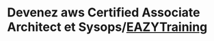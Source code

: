 # Devenez aws Certified Associate Architect et Sysops/[EAZYTraining](https://eazytraining.fr/cours/devenez-aws-certified-associate-architect-et-sysops/)
